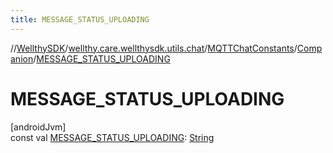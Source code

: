 ```yaml
---
title: MESSAGE_STATUS_UPLOADING
---
```

//[WellthySDK](../../../../index.html)/[wellthy.care.wellthysdk.utils.chat](../../index.html)/[MQTTChatConstants](../index.html)/[Companion](index.html)/[MESSAGE_STATUS_UPLOADING](-m-e-s-s-a-g-e_-s-t-a-t-u-s_-u-p-l-o-a-d-i-n-g.html)



# MESSAGE_STATUS_UPLOADING



[androidJvm]\
const val [MESSAGE_STATUS_UPLOADING](-m-e-s-s-a-g-e_-s-t-a-t-u-s_-u-p-l-o-a-d-i-n-g.html): [String](https://kotlinlang.org/api/latest/jvm/stdlib/kotlin/-string/index.html)




